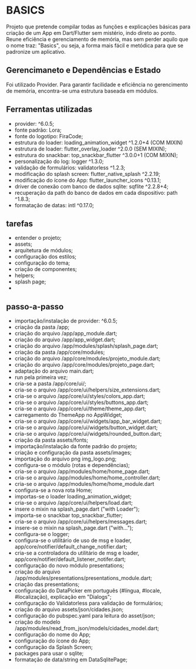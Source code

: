 # BASICS

Projeto que pretende compilar todas as funções e explicações básicas para criação de um App em Dart/Flutter sem mistério, indo direto ao ponto.
Reune eficiência e gerenciamento de memória, mas sem perder aquilo que o nome traz: "Basics", ou seja, a forma mais fácil e metódica para que se padronize um aplicativo.

## Gerencimaneto e Dependências e Estado

Foi utilizado Provider. Para garantir facilidade e eficiência no gerencimento de memória, encontra-se uma estrutura baseada em módulos.

## Ferramentas utilizadas

- provider: ^6.0.5;
- fonte padrão: Lora;
- fonte do logotipo: FiraCode;
- estrutura do loader: loading_animation_widget ^1.2.0+4 (COM MIXIN)
- estrutura de loader: flutter_overlay_loader ^2.0.0 (SEM MIXIN);
- estrutura do snackbar: top_snackbar_flutter ^3.0.0+1 (COM MIXIN);
- personalização do log: logger ^1.3.0;
- validação de formulários: validatorless ^1.2.3;
- modificação do splash screen: flutter_native_splash ^2.2.19;
- modificação do ícone do App: flutter_launcher_icons ^0.13.1;
- driver de conexão com banco de dados sqlite: sqflite ^2.2.8+4;
- recuperação da path do banco de dados em cada dispositivo: path ^1.8.3;
- formatação de datas: intl ^0.17.0;


## tarefas
- entender o projeto;
- assets;
- arquitetura de módulos;
- configuração dos estilos;
- configuração do tema;
- criação de componentes;
- helpers;
- splash page;
- 


## passo-a-passo
- importação/instalação de provider: ^6.0.5;
- criação da pasta /app;
- criação do arquivo /app/app_module.dart;
- criação do arquivo /app/app_widget.dart;
- criação do arquivo /app/modules/splash/splash_page.dart;
- criação da pasta /app/core/modules;
- criação do arquivo /app/core/modules/projeto_module.dart;
- criação do arquivo /app/core/modules/projeto_page.dart;
- adaptação do arquivo main.dart;
- run pela primeira vez;
- cria-se a pasta /app/core/ui/;
- cria-se o arquivo /app/core/ui/helpers/size_extensions.dart;
- cria-se o arquivo /app/core/ui/styles/colors_app.dart;
- cria-se o arquivo /app/core/ui/styles/buttons_app.dart;
- cria-se o arquivo /app/core/ui/theme/theme_app.dart;
- carregamento do ThemeApp no AppWidget;
- cria-se o arquivo /app/core/ui/widgets/app_bar_widget.dart;
- cria-se o arquivo /app/core/ui/widgets/button_widget.dart;
- cria-se o arquivo /app/core/ui/widgets/rounded_button.dart;
- criação da pasta assets/fonts;
- importação/instalação da fonte padrão do projeto;
- criação e configuração da pasta assets/images;
- importação do arquivo png img_logo.png;
- configura-se o módulo (rotas e dependências);
- cria-se o arquivo /app/modules/home/home_page.dart;
- cria-se o arquivo /app/modules/home/home_controller.dart;
- cria-se o arquivo /app/modules/home/home_module.dart
- configura-se a nova rota Home;
- importas-se o loader loading_animation_widget;
- cria-se o arquivo /app/core/ui/helpers/load.dart;
- insere o mixin na splash_page.dart ("with Loader");
- importa-se o snackbar top_snackbar_flutter;
- cria-se o arquivo /app/core/ui/helpers/messages.dart;
- insere-se o mixin na splash_page.dart ("with...");
- configura-se o logger;
- configura-se o utilitário de uso de msg e loader, app/core/notifier/default_change_notifier.dart;
- cria-se a controladora do utilitário de msg e loader, app/core/notifier/default_listener_notifer.dart;
- configuração do novo módulo presentations;
- criação do arquivo /app/modules/presentations/presentations_module.dart;
- criação das presentations;
- configuração do DataPicker em português (#língua, #locale, #localização), explicação em "Dialogs";
- configuração do Validatorless para validação de formulários;
- criação do arquivo assets/json/cidades.json;
- configuração do pubspec.yaml para leitura do asset/json;
- criação do modelo /app/modules/read_from_json/models/cidades_model.dart;
- configuração do nome do App;
- configuração do ícone do App;
- configuração da Splash Screen;
- packages para usar o sqlite;
- formatação de data/string em DataSqlitePage;